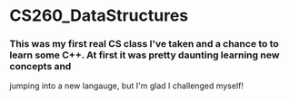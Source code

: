 # CS260_DataStructures

### This was my first real CS class I've taken and a chance to to learn some C++. At first it was pretty daunting learning new concepts and
jumping into a new langauge, but I'm glad I challenged myself! 
